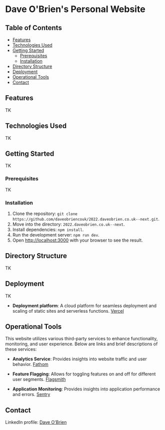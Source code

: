 # Dave O'Brien's Personal Website

<!-- Short description about the website. This might include what the purpose of the website is, technologies used, etc. -->
<!-- This is a [Next.js](https://nextjs.org/) project bootstrapped with [`create-next-app`](https://github.com/vercel/next.js/tree/canary/packages/create-next-app). -->

<!-- ![Screenshot of the website](./path-to-screenshot.png)  -->

## Table of Contents

- [Features](#features)
- [Technologies Used](#technologies-used)
- [Getting Started](#getting-started)
  - [Prerequisites](#prerequisites)
  - [Installation](#installation)
- [Directory Structure](#directory-structure)
- [Deployment](#deployment)
- [Operational Tools](#operational-tools)
- [Contact](#contact)

## Features

TK

<!-- - A brief list or description of the main features of the website. -->

## Technologies Used

TK

<!-- - **Next.js**: -->
<!-- - **TailwindCSS**  -->

## Getting Started

TK

### Prerequisites

TK

<!-- - Ensure you have Node.js and npm/yarn installed. -->

### Installation

1. Clone the repository: `git clone https://github.com/daveobriencouk/2022.daveobrien.co.uk--next.git`.
2. Move into the directory: `2022.daveobrien.co.uk--next`.
3. Install dependencies: `npm install`.
4. Run the development server: `npm run dev`.
5. Open [http://localhost:3000](http://localhost:3000) with your browser to see the result.

## Directory Structure

TK

<!-- Briefly explain the main directory structure, particularly if there's something unique about your setup. -->

## Deployment

TK

- **Deployment platform**: A cloud platform for seamless deployment and scaling of static sites and serverless functions.
  [Vercel](https://vercel.com/dashboard)

<!-- Instructions or notes about how to deploy the website, e.g., using Vercel, Netlify, or other platforms. -->

## Operational Tools

This website utilizes various third-party services to enhance functionality, monitoring, and user experience. Below are links and brief descriptions of these services:

- **Analytics Service**: Provides insights into website traffic and user behavior.
  [Fathom](https://app.usefathom.com/)

- **Feature Flagging**: Allows for toggling features on and off for different user segments.
  [Flagsmith](https://app.flagsmith.com/projects/)

- **Application Monitoring**: Provides insights into application performance and errors.
  [Sentry](https://sentry.io/)

## Contact

LinkedIn profile: [Dave O'Brien](https://www.linkedin.com/in/daveobriencouk/)
